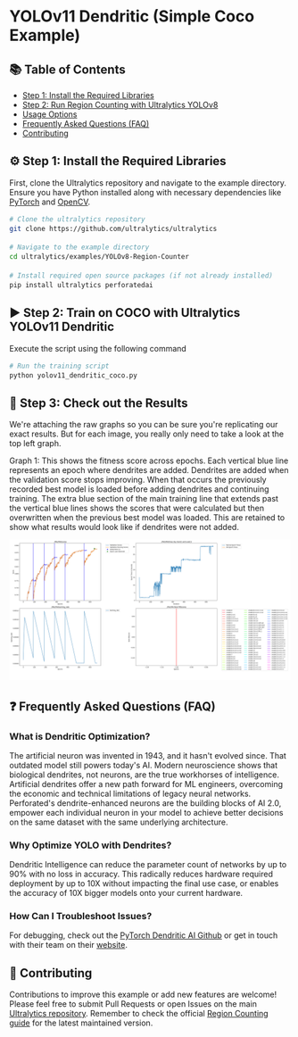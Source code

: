 # YOLOv11 Dendritic (Simple Coco Example)

## 📚 Table of Contents

- [Step 1: Install the Required Libraries](#-step-1-install-the-required-libraries)
- [Step 2: Run Region Counting with Ultralytics YOLOv8](#-step-2-run-region-counting-with-ultralytics-yolov8)
- [Usage Options](#-usage-options)
- [Frequently Asked Questions (FAQ)](#-frequently-asked-questions-faq)
- [Contributing](#-contributing)

## ⚙️ Step 1: Install the Required Libraries

First, clone the Ultralytics repository and navigate to the example directory. Ensure you have Python installed along with necessary dependencies like [PyTorch](https://pytorch.org/) and [OpenCV](https://opencv.org/).

```bash
# Clone the ultralytics repository
git clone https://github.com/ultralytics/ultralytics

# Navigate to the example directory
cd ultralytics/examples/YOLOv8-Region-Counter

# Install required open source packages (if not already installed)
pip install ultralytics perforatedai

```

## ▶️ Step 2: Train on COCO with Ultralytics YOLOv11 Dendritic

Execute the script using the following command

```bash
# Run the training script
python yolov11_dendritic_coco.py
```

## 👀 Step 3: Check out the Results

We're attaching the raw graphs so you can be sure you're replicating our exact results.  But for each image, you really only need to take a look at the top left graph.

Graph 1: This shows the fitness score across epochs.  Each vertical blue line represents an epoch where dendrites are added.  Dendrites are added when the validation score stops improving.  When that occurs the previously recorded best model is loaded before adding dendrites and continuing training.  The extra blue section of the main training line that extends past the vertical blue lines shows the scores that were calculated but then overwritten when the previous best model was loaded.  This are retained to show what results would look like if dendrites were not added.

!["Dendrite Output"](DendriteOutput.png "Dendrite Output")

## ❓ Frequently Asked Questions (FAQ)

### What is Dendritic Optimization?

The artificial neuron was invented in 1943, and it hasn't evolved since. That outdated model still powers today's AI.  Modern neuroscience shows that biological dendrites, not neurons, are the true workhorses of intelligence. Artificial dendrites offer a new path forward for ML engineers, overcoming the economic and technical limitations of legacy neural networks. Perforated's dendrite-enhanced neurons are the building blocks of AI 2.0, empower each individual neuron in your model to achieve better decisions on the same dataset with the same underlying architecture.

### Why Optimize YOLO with Dendrites?

Dendritic Intelligence can reduce the parameter count of networks by up to 90% with no loss in accuracy. This radically reduces hardware required deployment by up to 10X without impacting the final use case, or enables the accuracy of 10X bigger models onto your current hardware.

### How Can I Troubleshoot Issues?

For debugging, check out the [PyTorch Dendritic AI Github](https://github.com/PerforatedAI/PerforatedAI) or get in touch with their team on their [website](https://www.perforatedai.com).

## 🤝 Contributing

Contributions to improve this example or add new features are welcome! Please feel free to submit Pull Requests or open Issues on the main [Ultralytics repository](https://github.com/ultralytics/ultralytics). Remember to check the official [Region Counting guide](https://docs.ultralytics.com/guides/region-counting/) for the latest maintained version.
